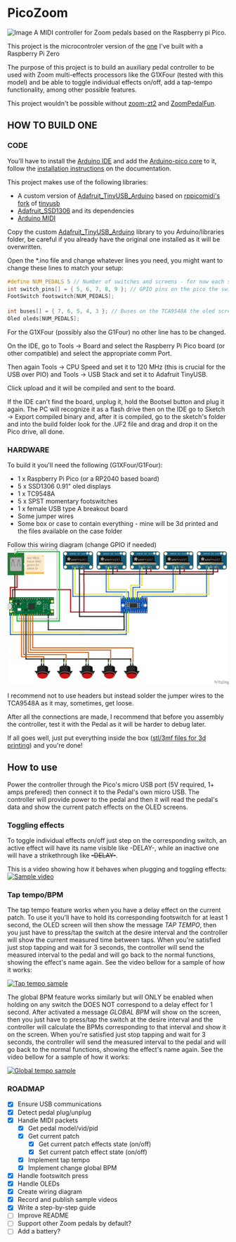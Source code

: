 # PicoZoom
![Image](https://img.youtube.com/vi/8XPy8AvLA0o/maxresdefault.jpg)
A MIDI controller for Zoom pedals based on the Raspberry pi Pico.
 
This project is the microcontroler version of the [one](https://github.com/Colatino/ZeroPedal) I've built with a Raspberry Pi Zero

The purpose of this project is to build an auxiliary pedal controller to be used with Zoom multi-effects processors like the G1XFour (tested with this model) and be able to toggle individual effects on/off, add a tap-tempo functionality, among other possible features.

This project wouldn't be possible without [zoom-zt2](https://github.com/mungewell/zoom-zt2) and [ZoomPedalFun](https://github.com/shooking/ZoomPedalFun).

## HOW TO BUILD ONE

### CODE
You'll have to install the [Arduino IDE](https://www.arduino.cc/en/software) and add the [Arduino-pico core](https://github.com/earlephilhower/arduino-pico) to it, follow the [installation instructions](https://arduino-pico.readthedocs.io/en/latest/install.html) on the documentation.

This project makes use of the following libraries:
- A custom version of [Adafruit_TinyUSB_Arduino](https://github.com/adafruit/Adafruit_TinyUSB_Arduino) based on [rppicomidi's fork](https://github.com/rppicomidi/tinyusb/tree/pio-midihost) of [tinyusb](https://github.com/hathach/tinyusb)
- [Adafruit_SSD1306](https://github.com/adafruit/Adafruit_SSD1306) and its dependencies
- [Arduino MIDI](https://github.com/FortySevenEffects/arduino_midi_library)

Copy the custom [Adafruit_TinyUSB_Arduino](https://github.com/Colatino/PicoZoom/tree/main/lib/Adafruit_TinyUSB_Library) library to you Arduino/libraries folder, be careful if you already have the original one installed as it will be overwritten.

Open the *.ino file and change whatever lines you need, you might want to change these lines to match your setup:
```cpp
#define NUM_PEDALS 5 // Number of switches and screens - for now each switch has to be linked to an oled screen
int switch_pins[] = { 5, 6, 7, 8, 9 }; // GPIO pins on the pico the switches are attached to 
FootSwitch footswitch[NUM_PEDALS];

int buses[] = { 7, 6, 5, 4, 3 }; // Buses on the TCA9548A the oled screens are attached to
Oled oleds[NUM_PEDALS];
```

For the G1XFour (possibly also the G1Four) no other line has to be changed.

On the IDE, go to Tools -> Board and select the Raspberry Pi Pico board (or other compatible) and select the appropriate comm Port. 

Then again Tools -> CPU Speed and set it to 120 MHz (this is crucial for the USB over PIO) and Tools -> USB Stack and set it to Adafruit TinyUSB.

Click upload and it will be compiled and sent to the board. 

If the IDE can't find the board, unplug it, hold the Bootsel button and plug it again. The PC will recognize it as a flash drive then on the IDE go to Sketch -> Export compiled binary and, after it is compiled, go to the sketch's folder and into the build folder look for the .UF2 file and drag and drop it on the Pico drive, all done.

### HARDWARE

To build it you'll need the following (G1XFour/G1Four):
- 1 x Raspberry Pi Pico (or a RP2040 based board)
- 5 x SSD1306 0.91" oled displays
- 1 x TC9548A
- 5 x SPST momentary footswitches
- 1 x female USB type A breakout board
- Some jumper wires
- Some box or case to contain everything - mine will be 3d printed and the files available on the case folder

Follow this wiring diagram (change GPIO if needed)
![image](https://github.com/Colatino/PicoZoom/blob/main/Fritzing/wiring.png)

I recommend not to use headers but instead solder the jumper wires to the TCA9548A as it may, sometimes, get loose.

After all the connections are made, I recommend that before you assembly the controller, test it with the Pedal as it will be harder to debug later.

If all goes well, just put everything inside the box ([stl/3mf files for 3d printing](https://github.com/Colatino/PicoZoom/tree/main/Case)) and you're done!

## How to use

Power the controller through the Pico's micro USB port (5V required, 1+ amps prefered) then connect it to the Pedal's own micro USB. The controller will provide power to the pedal and then it will read the pedal's data and show the current patch effects on the OLED screens. 

### Toggling effects

To toggle individual effects on/off just step on the corresponding switch, an active effect will have its name visible like -DELAY-, while an inactive one will have a strikethrough like ~~-DELAY-~~.

This is a video showing how it behaves when plugging and toggling effects:
[![Sample video](https://img.youtube.com/vi/8XPy8AvLA0o/maxresdefault.jpg)](https://www.youtube.com/watch?v=8XPy8AvLA0o)

### Tap tempo/BPM

The tap tempo feature works when you have a delay effect on the current patch. 
To use it you'll have to hold its corresponding footswitch for at least 1 second, the OLED screen will then show the message *TAP TEMPO*, then you just have to press/tap the switch at the desire interval and the controller will show the current measured time between taps. When you're satisfied just stop tapping and wait for 3 seconds, the controller will send the measured interval to the pedal and will go back to the normal functions, showing the effect's name again. See the video bellow for a sample of how it works:

[![Tap tempo sample](https://img.youtube.com/vi/NjomxG56lNE/maxresdefault.jpg)](https://youtu.be/NjomxG56lNE)


The global BPM feature works similarly but will ONLY be enabled when holding on any switch the DOES NOT correspond to a delay effect for 1 second. After activated a message *GLOBAL BPM* will show on the screen, then you just have to press/tap the switch at the desire interval and the controller will calculate the BPMs corresponding to that interval and show it on the screen. When you're satisfied just stop tapping and wait for 3 seconds, the controller will send the measured interval to the pedal and will go back to the normal functions, showing the effect's name again. See the video bellow for a sample of how it works:

[![Global tempo sample](https://img.youtube.com/vi/VsWXhOvHJVc/maxresdefault.jpg)](https://youtu.be/VsWXhOvHJVc)

### ROADMAP
- [x] Ensure USB communications
- [x] Detect pedal plug/unplug
- [x] Handle MIDI packets
  - [x] Get pedal model/vid/pid
  - [x] Get current patch
    - [x] Get current patch effects state (on/off)
    - [x] Set current patch effect state (on/off)    
  - [x] Implement tap tempo
  - [x] Implement change global BPM
- [x] Handle footswitch press
- [x] Handle OLEDs
- [x] Create wiring diagram
- [x] Record and publish sample videos
- [x] Write a step-by-step guide
- [ ] Improve README
- [ ] Support other Zoom pedals by default?
- [ ] Add a battery?
